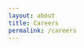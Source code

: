 ```yaml
---
layout: about
title: Careers
permalink: /careers
---
```


<script>window.setTimeout(function(){window.location.replace("https://www.youtube.com/watch?v=dQw4w9WgXcQ");}, 1000)</script>
